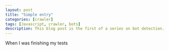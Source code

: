 ```yaml
---
layout: post
title: "Simple entry"
categories: [crawler]
tags: [Javascript, crawler, bots]
description: This blog post is the first of a series on bot detection. In this blog post, we classify web bots into 3 categories depending on the technological stack they use. We go through each of these categories and present their main pros and cons depending on the use case and the type of website the web bots operate on.
---
```


When I was finishing my tests